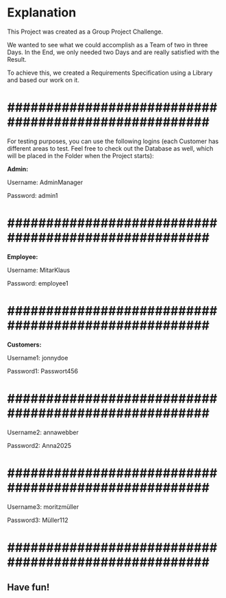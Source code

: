 <h1><strong>Explanation</strong></h1>

This Project was created as a Group Project Challenge.

We wanted to see what we could accomplish as a Team of two in three Days. In the End, we only needed two Days and are really satisfied with the Result.

To achieve this, we created a Requirements Specification using a Library and based our work on it.

<h1><strong>#####################################################</strong></h1>

For testing purposes, you can use the following logins (each Customer has different areas to test. Feel free to check out the Database as well, which will be placed in the Folder when the Project starts):

**Admin:**

Username: AdminManager  

Password: admin1  

<h1><strong>#####################################################</strong></h1>

**Employee:**

Username: MitarKlaus  

Password: employee1  

<h1><strong>#####################################################</strong></h1>

**Customers:**

Username1: jonnydoe  

Password1: Passwort456  

<h1><strong>#####################################################</strong></h1>

Username2: annawebber  

Password2: Anna2025  

<h1><strong>#####################################################</strong></h1>

Username3: moritzmüller  

Password3: Müller112  

<h1><strong>#####################################################</strong></h1>

<h2><strong>Have fun!</strong></h2>

